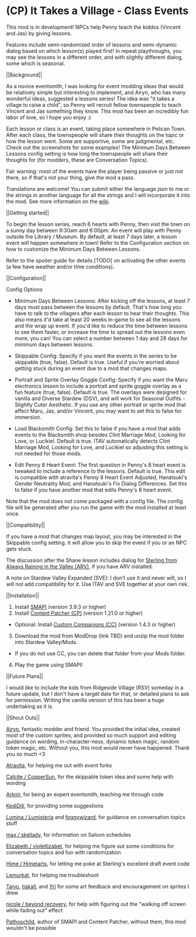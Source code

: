 # (CP) It Takes a Village - Class Events

This mod is in development! NPCs help Penny teach the kiddos (Vincent and Jas) by giving lessons.

Features include semi-randomized order of lessons and semi-dynamic dialog based on which lesson(s) played first! In repeat playthroughs, you may see the lessons in a different order, and with slightly different dialog, some which is seasonal.

||Background||

As a novice eventsmith, I was looking for event modding ideas that would be relatively simple but interesting to implement, and Airyn, who has many wonderful ideas, suggested a lessons series! The idea was "it takes a village to raise a child", so Penny will recruit fellow townspeople to teach Vincent and Jas something they know. This mod has been an incredibly fun labor of love, so I hope you enjoy :)

Each lesson or class is an event, taking place somewhere in Pelican Town. After each class, the townspeople will share their thoughts on the topic or how the lesson went. Some are supportive, some are judgmental, etc. Check out the screenshots for some examples! The Minimum Days Between Lessons config setting is how long the townspeople will share their thoughts for (for modders, these are Conversation Topics).

Fair warning: most of the events have the player being passive or just not there, so if that's not your thing, give the mod a pass.

Translations are welcome! You can submit either the language.json to me or the strings in another language for all the strings and I will incorporate it into the mod. See more information on the <a href="https://stardewvalleywiki.com/Modding:Translations">wiki</a>.


||Getting started||

To begin the lesson series, reach 6 hearts with Penny, then visit the town on a sunny day between 9:30am and 6:00pm. An event will play with Penny outside the Library / Museum. By default, at least 7 days later, a lesson event will happen somewhere in town! Refer to the Configuration section on how to customize the Minimum Days Between Lessons.

Refer to the spoiler guide for details [TODO] on activating the other events (a few have weather and/or time conditions).


||Configuration||

Config Options

* Minimum Days Between Lessons: After kicking off the lessons, at least 7 days must pass between the lessons by default. That's how long you have to talk to the villagers after each lesson to hear their thoughts. This also means it'd take at least 20 weeks in-game to see all the lessons and the wrap up event. If you'd like to reduce the time between lessons to see them faster, or increase the time to spread out the lessons even more, you can! You can select a number between 1 day and 28 days for minimum days between lessons.

* Skippable Config: Specify if you want the events in the series to be skippable (true, false). Default is true. Useful if you're worried about getting stuck during an event due to a mod that changes maps.

* Portrait and Sprite Overlay Goggle Config: Specify if you want the Maru electronics lesson to include a portrait and sprite goggle overlay as a fun feature (true, false). Default is true. The overlays were designed for vanilla and Diverse Stardew (DSV), and will work for Seasonal Outfits - Slightly Cuter Aesthetic. If you use any other portrait or sprite mod that affect Maru, Jas, and/or Vincent, you may want to set this to false for immersion.

* Load Blacksmith Config: Set this to false if you have a mod that adds events to the Blacksmith shop besides Clint Marriage Mod, Looking for Love, or Lucikiel. Default is true. ITAV automatically detects Clint Marriage Mod, Looking for Love, and Lucikiel so adjusting this setting is not needed for those mods.

* Edit Penny 8 Heart Event: The first question in Penny's 8 heart event is tweaked to include a reference to the lessons. Default is true. This edit is compatible with atravita's Penny 8 Heart Event Adjusted, Hanatsuki's Gender Neutrality Mod, and Hanatsuki's Fix Dialog Differences. Set this to false if you have another mod that edits Penny's 8 heart event.

Note that the mod does not come packaged with a config file. The config file will be generated after you run the game with the mod installed at least once. 


||Compatibility||

If you have a mod that changes map layout, you may be interested in the Skippable config setting. It will allow you to skip the event if you or an NPC gets stuck.

The discussion after the Shane lesson includes dialog for <a href="https://www.nexusmods.com/stardewvalley/mods/9999">Sterling from Always Raining in the Valley (ARV)</a>, if you have ARV installed.

A note on Stardew Valley Expanded (SVE): I don’t use it and never will, so I will not add compatibility for it. Use ITAV and SVE together at your own risk.


||Installation||

1. Install <a href="https://www.nexusmods.com/stardewvalley/mods/2400">SMAPI</a> (version 3.9.3 or higher)
2. Install <a href="https://www.nexusmods.com/stardewvalley/mods/1915">Content Patcher (CP)</a> (version 1.21.0 or higher)
- Optional: Install <a href="https://www.nexusmods.com/stardewvalley/mods/8626">Custom Companions (CC)</a> (version 1.4.3 or higher)
3. Download the mod from ModDrop (link TBD) and unzip the mod folder into Stardew Valley/Mods.
- If you do not use CC, you can delete that folder from your Mods folder.
4. Play the game using SMAPI!


||Future Plans||

I would like to include the kids from Ridgeside Village (RSV) someday in a future update, but I don't have a target date for that, or detailed plans to ask for permission. Writing the vanilla version of this has been a huge undertaking as it is.


||Shout Outs||

<a href="https://www.nexusmods.com/stardewvalley/users/70148453?tab=user+files">Airyn</a>, fantastic modder and friend. You provided the initial idea, created most of the custom sprites, and provided so much support and editing guidance on wording, in-character-ness, dynamic token magic, random token magic, etc. Without you, this mod would never have happened. Thank you so much <3

<a href ="https://www.nexusmods.com/stardewvalley/users/116553368?tab=user+files">Atravita</a>, for helping me out with event forks

<a href ="https://www.nexusmods.com/stardewvalley/users/114762643?tab=user+files">Calcite / CopperSun</a>, for the skippable token idea and some help with wording

<a href ="https://www.nexusmods.com/stardewvalley/users/92469153?tab=user+files">Arknir</a>, for being an expert eventsmith, teaching me through code

<a href ="https://www.moddrop.com/stardew-valley/profile/225898/mods">KediDili</a>, for providing some suggestions

<a href ="https://www.nexusmods.com/stardewvalley/users/5575844?tab=user+files">Lumina / Lumisteria</a> and <a href ="https://www.nexusmods.com/stardewvalley/users/48380238?tab=user+files">foggywizard</a>, for guidance on conversation topics stuff

<a href ="https://www.nexusmods.com/stardewvalley/users/95265773?tab=user+files">max / skellady</a>, for information on Saloon schedules

<a href ="https://www.nexusmods.com/stardewvalley/users/120958053?tab=user+files">Elizabeth / violetlizabet</a>, for helping me figure out some conditions for conversation topics and fun with randomization

<a href ="https://www.nexusmods.com/stardewvalley/users/108124018?tab=user+files">Hime / Himetarts</a>, for letting me poke at Sterling's excellent draft event code

<a href="https://www.nexusmods.com/stardewvalley/users/68088657?tab=user+files">Lemurkat</a>, for helping me troubleshoot

<a href="https://www.nexusmods.com/stardewvalley/users/92060238?tab=user+files">Taiyo</a>, <a href ="https://www.nexusmods.com/stardewvalley/users/112768378?tab=user+files">tiakall</a>, and <a href="https://www.nexusmods.com/stardewvalley/users/2893756?tab=user+files">Yri</a> for some art feedback and encouragement on sprites I drew

<a href="https://www.nexusmods.com/stardewvalley/users/104804993?tab=user+files">nicole / beyond recovery</a>, for help with figuring out the "walking off screen while fading out" effect

<a href="https://www.nexusmods.com/stardewvalley/users/1552317?tab=user+files">Pathoschild</a>, author of SMAPI and Content Patcher, without them, this mod wouldn't be possible
